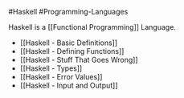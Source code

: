 #Haskell
#Programming-Languages 

Haskell is a [[Functional Programming]] Language.
- [[Haskell - Basic Definitions]]
- [[Haskell - Defining Functions]]
- [[Haskell - Stuff That Goes Wrong]]
- [[Haskell - Types]]
- [[Haskell - Error Values]]
- [[Haskell - Input and Output]]